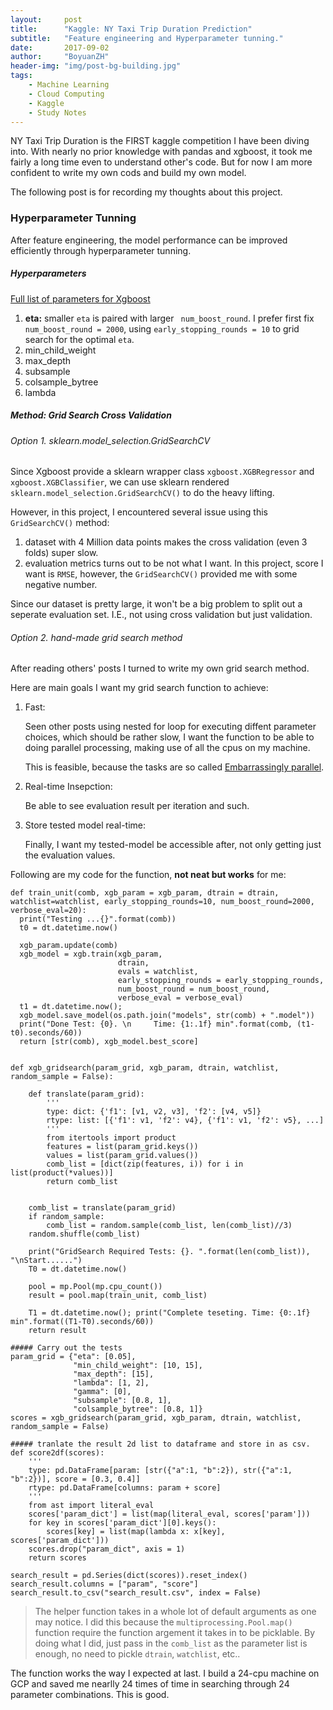 ```yaml
---
layout:     post
title:      "Kaggle: NY Taxi Trip Duration Prediction"
subtitle:   "Feature engineering and Hyperparameter tunning."
date:       2017-09-02
author:     "BoyuanZH"
header-img: "img/post-bg-building.jpg"
tags:
    - Machine Learning
    - Cloud Computing
    - Kaggle
    - Study Notes
---
```



NY Taxi Trip Duration is the FIRST kaggle competition I have been diving into. With nearly no prior knowledge with pandas and xgboost, it took me fairly a long time even to understand other's code. But for now I am more confident to write my own cods and build my own model.

The following post is for recording my thoughts about this project.


### Hyperparameter Tunning

After feature engineering, the model performance can be improved efficiently through hyperparameter tunning.

##### Hyperparameters

[Full list of parameters for Xgboost](https://github.com/dmlc/xgboost/blob/master/doc/parameter.md)

1. **eta:** smaller `eta` is paired with larger ` num_boost_round`. I prefer first fix `num_boost_round = 2000`, using `early_stopping_rounds = 10` to grid search for the optimal `eta`. 
2. min\_child\_weight
2. max_depth
3. subsample
4. colsample_bytree
5. lambda

##### Method: Grid Search Cross Validation

###### Option 1. sklearn.model_selection.GridSearchCV

Since Xgboost provide a sklearn wrapper class `xgboost.XGBRegressor` and `xgboost.XGBClassifier`, we can use sklearn rendered `sklearn.model_selection.GridSearchCV()` to do the heavy lifting.

However, in this project, I encountered several issue using this `GridSearchCV()` method:

1. dataset with 4 Million data points makes the cross validation (even 3 folds) super slow.
2. evaluation metrics turns out to be not what I want. In this project, score I want is `RMSE`, however, the `GridSearchCV()` provided me with some negative number.

Since our dataset is pretty large, it won't be a big problem to split out a seperate evaluation set. I.E., not using cross validation but just validation.

###### Option 2. hand-made grid search method

After reading others' posts I turned to write my own grid search method.

Here are main goals I want my grid search function to achieve:

1. Fast:

    Seen other posts using nested for loop for executing diffent parameter choices, which should be rather slow, I want the function to be able to doing parallel processing, making use of all the cpus on my machine.
    
    This is feasible, because the tasks are so called [Embarrassingly parallel](https://en.wikipedia.org/wiki/Embarrassingly_parallel).
    
2. Real-time Insepction:
    
    Be able to see evaluation result per iteration and such.
    
3. Store tested model real-time:

   Finally, I want my tested-model be accessible after, not only getting just the evaluation values.
   
   
Following are my code for the function, **not neat but works** for me:

```
def train_unit(comb, xgb_param = xgb_param, dtrain = dtrain, watchlist=watchlist, early_stopping_rounds=10, num_boost_round=2000, verbose_eval=20):
  print("Testing ...{}".format(comb))
  t0 = dt.datetime.now()

  xgb_param.update(comb)
  xgb_model = xgb.train(xgb_param, 
                        dtrain, 
                        evals = watchlist,
                        early_stopping_rounds = early_stopping_rounds,
                        num_boost_round = num_boost_round,
                        verbose_eval = verbose_eval)
  t1 = dt.datetime.now(); 
  xgb_model.save_model(os.path.join("models", str(comb) + ".model"))
  print("Done Test: {0}. \n     Time: {1:.1f} min".format(comb, (t1-t0).seconds/60))
  return [str(comb), xgb_model.best_score]


def xgb_gridsearch(param_grid, xgb_param, dtrain, watchlist, random_sample = False):

    def translate(param_grid):
        '''
        type: dict: {'f1': [v1, v2, v3], 'f2': [v4, v5]}
        rtype: list: [{'f1': v1, 'f2': v4}, {'f1': v1, 'f2': v5}, ...]
        '''
        from itertools import product
        features = list(param_grid.keys())
        values = list(param_grid.values())
        comb_list = [dict(zip(features, i)) for i in list(product(*values))]
        return comb_list

  
    comb_list = translate(param_grid)
    if random_sample:
        comb_list = random.sample(comb_list, len(comb_list)//3)
    random.shuffle(comb_list)

    print("GridSearch Required Tests: {}. ".format(len(comb_list)), "\nStart......")
    T0 = dt.datetime.now()

    pool = mp.Pool(mp.cpu_count())
    result = pool.map(train_unit, comb_list)

    T1 = dt.datetime.now(); print("Complete teseting. Time: {0:.1f} min".format((T1-T0).seconds/60))
    return result

##### Carry out the tests
param_grid = {"eta": [0.05],
              "min_child_weight": [10, 15], 
              "max_depth": [15],
              "lambda": [1, 2],
              "gamma": [0],
              "subsample": [0.8, 1],
              "colsample_bytree": [0.8, 1]}
scores = xgb_gridsearch(param_grid, xgb_param, dtrain, watchlist, random_sample = False)

##### tranlate the result 2d list to dataframe and store in as csv.
def score2df(scores):
    '''
    type: pd.DataFrame[param: [str({"a":1, "b":2}), str({"a":1, "b":2})], score = [0.3, 0.4]]
    rtype: pd.DataFrame[columns: param + score]
    '''
    from ast import literal_eval
    scores['param_dict'] = list(map(literal_eval, scores['param']))
    for key in scores['param_dict'][0].keys():
        scores[key] = list(map(lambda x: x[key], scores['param_dict']))
    scores.drop("param_dict", axis = 1)
    return scores
    
search_result = pd.Series(dict(scores)).reset_index()
search_result.columns = ["param", "score"]
search_result.to_csv("search_result.csv", index = False)

```

> The helper function takes in a whole lot of default arguments as one may notice. I did this because the `multiprocessing.Pool.map()` function require the function argement it takes in to be picklable. By doing what I did, just pass in the `comb_list` as the parameter list is enough, no need to pickle `dtrain`, `watchlist`, etc..

The function works the way I expected at last. I build a 24-cpu machine on GCP and saved me nearlly 24 times of time in searching through 24 parameter combinations. This is good.

